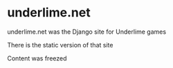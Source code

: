 # underlime.net

underlime.net was the Django site for Underlime games

There is the static version of that site

Content was freezed

<!-- 0 -->

